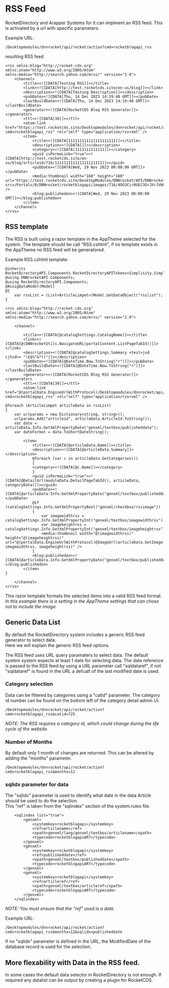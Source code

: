 ﻿# RSS Feed
RocketDirectory and Arapper Systems for it can implment an RSS feed.  This is activated by a url with specific parameters.

Example URL:
```
/Desktopmodules/dnnrocket/api/rocket/action?cmd=rocketblogapi_rss
```
resulting RSS feed
```
<rss xmlns:blog="http://rocket-cds.org" xmlns:atom="http://www.w3.org/2005/Atom" xmlns:media="http://search.yahoo.com/mrss/" version="2.0">
    <channel>
        <title><![CDATA[Testing RSS]]></title>
        <link><![CDATA[http://test.rocketcds.site/en-us/blog]]></link>
        <description><![CDATA[Testing Description]]></description>
        <pubDate><![CDATA[Thu, 14 Dec 2023 14:19:40 GMT]]></pubDate>
        <lastBuildDate><![CDATA[Thu, 14 Dec 2023 14:19:40 GMT]]></lastBuildDate>
        <generator><![CDATA[RocketCDS Blog RSS Generator]]></generator>
        <ttl><![CDATA[30]]></ttl>
        <atom:link href="https://test.rocketcds.site/Desktopmodules/dnnrocket/api/rocket/action?cmd=rocketblogapi_rss" rel="self" type="application/rss+xml" />
        <item>
            <title><![CDATA[111111111111111111111]]></title>
            <description><![CDATA[]]></description>
            <category><![CDATA[1111111111111]]></category>
            <guid isPermaLink="true"><![CDATA[http://test.rocketcds.site/en-us/blog/articleid/716/111111111111111111111]]></guid>
            <pubDate><![CDATA[Wed, 29 Nov 2023 00:00:00 GMT]]></pubDate>
            <media:thumbnail width="160" height="160" url="https://test.rocketcds.site/DesktopModules/DNNrocket/API/DNNrocketThumb.ashx?src=/Portals/0/DNNrocket/rocketblogapi/images/716/4OG3Cir0UEC3OrJXrJVHLg.jpg&w=160&h=160&imgtype=jpg" />
            <blog:publishedon><![CDATA[Wed, 29 Nov 2023 00:00:00 GMT]]></blog:publishedon>
        </item>
    </channel>
</rss>
```
## RSS template
The RSS is built using a razor template in the AppTheme selected for the system.  The template should be call "RSS.cshtml", if no template exists in the AppTheme no RSS feed will be generatored.  

Example RSS.cshtml template:
```
@inherits RocketDirectoryAPI.Components.RocketDirectoryAPITokens<Simplisity.SimplisityRazor>
@using DNNrocketAPI.Components;
@using RocketDirectoryAPI.Components;
@AssigDataModel(Model)
@{
    var rssList = (List<ArticleLimpet>)Model.GetDataObject("rsslist");
}

<rss xmlns:blog="http://rocket-cds.org" xmlns:atom="http://www.w3.org/2005/Atom" xmlns:media="http://search.yahoo.com/mrss/" version="2.0">

    <channel>
        
        <title><![CDATA[@catalogSettings.CatalogName]]></title>
        <link><![CDATA[@(DNNrocketUtils.NavigateURL(portalContent.ListPageTabId))]]></link>
        <description><![CDATA[@catalogSettings.Summary <test>jsd cjhsd>< "!£$%^&*()"]]></description>
        <pubDate><![CDATA[@DateTime.Now.ToString("r")]]></pubDate>
        <lastBuildDate><![CDATA[@DateTime.Now.ToString("r")]]></lastBuildDate>
        <generator><![CDATA[RocketCDS Blog RSS Generator]]></generator>
        <ttl><![CDATA[30]]></ttl>
        <atom:link href="@(portalData.EngineUrlWithProtocol)/Desktopmodules/dnnrocket/api/rocket/action?cmd=rocketblogapi_rss" rel="self" type="application/rss+xml" />

@foreach (ArticleLimpet articleData in rssList)
{
    var urlparams = new Dictionary<string, string>();
    urlparams.Add("articleid", articleData.ArticleId.ToString());
    var date = articleData.Info.GetXmlPropertyDate("genxml/textbox/publisheddate");
    var dateFormat = date.ToShortDateString();

        <item>
            <title><![CDATA[@articleData.Name]]></title>
            <description><![CDATA[@articleData.Summary]]></description>
            @foreach (var c in articleData.GetCategories())
            {
            <category><![CDATA[@c.Name]]></category>
            }
            <guid isPermaLink="true"><![CDATA[@DetailUrl(moduleData.DetailPageTabId(), articleData, categoryData)]]></guid>
            <pubDate><![CDATA[@articleData.Info.GetXmlPropertyDate("genxml/textbox/publisheddate").ToString("r")]]></pubDate>
            @if (catalogSettings.Info.GetXmlPropertyBool("genxml/checkbox/rssimage"))
            {
                var imagewidthrss = catalogSettings.Info.GetXmlPropertyInt("genxml/textbox/imagewidthrss");
                var imageheightrss = catalogSettings.Info.GetXmlPropertyInt("genxml/textbox/imageheightrss");
                <media:thumbnail width="@(imagewidthrss)" height="@(imageheightrss)" url="@(portalData.EngineUrlWithProtocol)@ImageUrl(articleData.GetImage(0).RelPath, imagewidthrss, imageheightrss)" />
            } 
            <blog:publishedon><![CDATA[@articleData.Info.GetXmlPropertyDate("genxml/textbox/publisheddate").ToString("r")]]></blog:publishedon>
        </item>
}

    </channel>
</rss>
```
This razor template formats the selected items into a valid RSS feed format.  
*In this example there is a setting in the AppTheme settings that can chose not to include the image.*  


## Generic Data List 
By default the RocketDirectory system includes a generic RSS feed generator to select data.    
Here we will explain the generic RSS feed options.  

The RSS feed uses URL query paramaters to select data.  The default system system expects at least 1 date for selecting data.  The date reference is passed to the RSS feed by using a URL parameter call "sqldataref", if not "sqldataref" is found in the URL a defualt of the last modified date is used.  

### Category selection
Data can be filtered by categories using a "catid" parameter.  The category id number can be found on the bottom left of the category detail admin UI.
```
/Desktopmodules/dnnrocket/api/rocket/action?cmd=rocketblogapi_rss&catid=725
```
*NOTE: The RSS requires a category id, which could change during the life cycle of the website.*  

### Number of Months
By default only 1 month of changes are returned.  This can be altered by adding the "months" parameter.  
```
/Desktopmodules/dnnrocket/api/rocket/action?cmd=rocketblogapi_rss&months=12
```
### sqlidx parameter for data
The "sqlidx" parameter is used to identify what date in the data Article should be used to do the selection.  
This "ref" is taken from the "sqlindex" section of the system.rules file.
```
	<sqlindex list="true">
		<genxml>
			<systemkey>rocketblogapi</systemkey>
			<ref>articlename</ref>
			<xpath>genxml/lang/genxml/textbox/articlename</xpath>
			<typecode>rocketblogapiART</typecode>
		</genxml>
		<genxml>
			<systemkey>rocketblogapi</systemkey>
			<ref>publisheddate</ref>
			<xpath>genxml/textbox/publisheddate</xpath>
			<typecode>rocketblogapiART</typecode>
		</genxml>
		<genxml>
			<systemkey>rocketblogapi</systemkey>
			<ref>articleref</ref>
			<xpath>genxml/textbox/articleref</xpath>
			<typecode>rocketblogapiART</typecode>
		</genxml>
	</sqlindex>
```
*NOTE: You must ensure that the "ref" used is a date.*

Example URL:
```
/Desktopmodules/dnnrocket/api/rocket/action?cmd=rocketblogapi_rss&months=12&sqlidx=publisheddate
```
If no "sqlidx" parameter is defined in the URL, the ModifiedDate of the database record is used for the selection.  

## More flexability with Data in the RSS feed.
In some cases the default data selector in RocketDirectory is not enough.  If required any datalist can be output by creating a plugin for RocketCDS.


